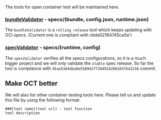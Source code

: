The tools for open container test will be maintained here.

### [bundleValidator](bundleValidator/README.md) - specs/(bundle, config.json, runtime.json)
The `bundleValidator` is a `rolling release` tool which keeps updating with OCI specs.
(Current one is compliant with cbda52164745ca5a')

### [specValidator](specsValidator/README.md) - specs/(runtime, config)
The `specValidator` verifies all the specs configurations, so it is a much bigger project
and we will only validate the `stable` spec release.
So far the tool is compliance with `45ae53d4dba8e550942f7384914206103f6d2216` commit.

## Make OCT better
We will also list other container testing tools here.
Please tell us and update this file by using the following format:

```
###[tool name](tool url) - tool function
tool description

```
